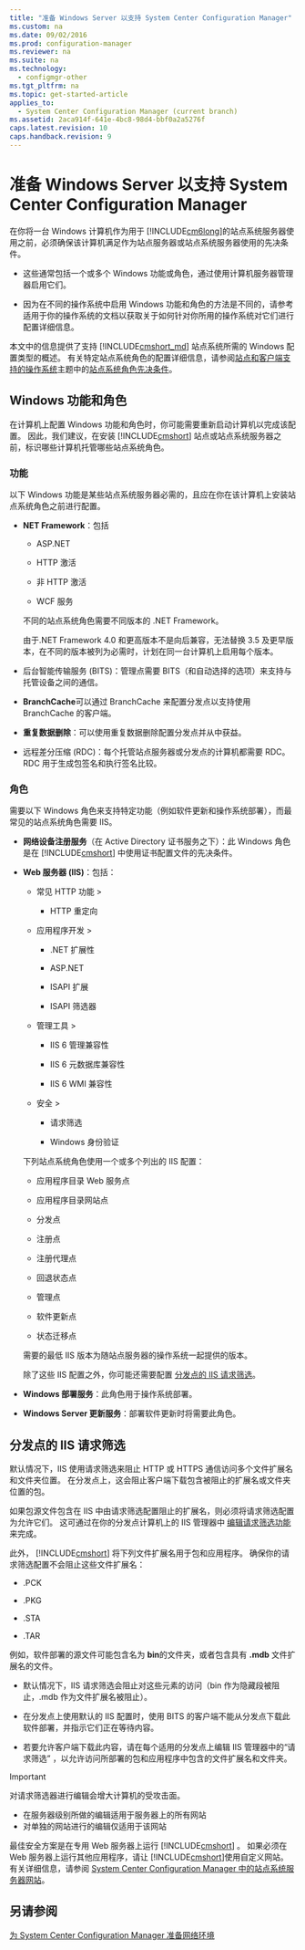 ```yaml
---
title: "准备 Windows Server 以支持 System Center Configuration Manager"
ms.custom: na
ms.date: 09/02/2016
ms.prod: configuration-manager
ms.reviewer: na
ms.suite: na
ms.technology: 
  - configmgr-other
ms.tgt_pltfrm: na
ms.topic: get-started-article
applies_to: 
  - System Center Configuration Manager (current branch)
ms.assetid: 2aca914f-641e-4bc8-98d4-bbf0a2a5276f
caps.latest.revision: 10
caps.handback.revision: 9
---
```

# 准备 Windows Server 以支持 System Center Configuration Manager
在你将一台 Windows 计算机作为用于 [!INCLUDE[cm6long](../LocTest/includes/cm6long_md.md)]的站点系统服务器使用之前，必须确保该计算机满足作为站点服务器或站点系统服务器使用的先决条件。  
  
-   这些通常包括一个或多个 Windows 功能或角色，通过使用计算机服务器管理器启用它们。  
  
-   因为在不同的操作系统中启用 Windows 功能和角色的方法是不同的，请参考适用于你的操作系统的文档以获取关于如何针对你所用的操作系统对它们进行配置详细信息。  
  
  本文中的信息提供了支持 [!INCLUDE[cmshort_md](../LocTest/includes/cmshort_md.md)] 站点系统所需的 Windows 配置类型的概述。 有关特定站点系统角色的配置详细信息，请参阅[站点和客户端支持的操作系统](Supported%20operating%20systems%20for%20sites%20and%20clients%20for%20System%20Center%20Configuration%20Manager.md)主题中的[站点系统角色先决条件](Supported%20operating%20systems%20for%20sites%20and%20clients%20for%20System%20Center%20Configuration%20Manager.md#bkmk_Prrequisites)。 
  
##  <a name="BKMK_WinFeatures"></a> Windows 功能和角色  
 在计算机上配置 Windows 功能和角色时，你可能需要重新启动计算机以完成该配置。 因此，我们建议，在安装 [!INCLUDE[cmshort](../LocTest/includes/cmshort_md.md)] 站点或站点系统服务器之前，标识哪些计算机托管哪些站点系统角色。
### 功能  
 以下 Windows 功能是某些站点系统服务器必需的，且应在你在该计算机上安装站点系统角色之前进行配置。  
  
-   **NET Framework**：包括  
  
    -   ASP.NET  
  
    -   HTTP 激活  
  
    -   非 HTTP 激活  
  
    -   WCF 服务  
  
     不同的站点系统角色需要不同版本的 .NET Framework。  
  
     由于.NET Framework 4.0 和更高版本不是向后兼容，无法替换 3.5 及更早版本，在不同的版本被列为必需时，计划在同一台计算机上启用每个版本。  
  
-   后台智能传输服务 \(BITS\)：管理点需要 BITS（和自动选择的选项）来支持与托管设备之间的通信。  
  
-   **BranchCache**可以通过 BranchCache 来配置分发点以支持使用 BranchCache 的客户端。  
  
-   **重复数据删除**：可以使用重复数据删除配置分发点并从中获益。  
  
-   远程差分压缩 \(RDC\)：每个托管站点服务器或分发点的计算机都需要 RDC。   
    RDC 用于生成包签名和执行签名比较。  
  
### 角色  
 需要以下 Windows 角色来支持特定功能（例如软件更新和操作系统部署），而最常见的站点系统角色需要 IIS。  
  
-   **网络设备注册服务**（在 Active Directory 证书服务之下）：此 Windows 角色是在 [!INCLUDE[cmshort](../LocTest/includes/cmshort_md.md)] 中使用证书配置文件的先决条件。  
  
-   **Web 服务器 \(IIS\)**：包括：  
  
    -   常见 HTTP 功能 \>  
  
        -   HTTP 重定向  
  
    -   应用程序开发 \>  
  
        -   .NET 扩展性  
  
        -   ASP.NET  
  
        -   ISAPI 扩展  
  
        -   ISAPI 筛选器  
  
    -   管理工具 \>  
  
        -   IIS 6 管理兼容性  
  
        -   IIS 6 元数据库兼容性  
  
        -   IIS 6 WMI 兼容性  
  
    -   安全 \>  
  
        -   请求筛选  
  
        -   Windows 身份验证  
  
     下列站点系统角色使用一个或多个列出的 IIS 配置：  
  
    -   应用程序目录 Web 服务点  
  
    -   应用程序目录网站点  
  
    -   分发点  
  
    -   注册点  
  
    -   注册代理点  
  
    -   回退状态点  
  
    -   管理点  
  
    -   软件更新点  
  
    -   状态迁移点  
  
     需要的最低 IIS 版本为随站点服务器的操作系统一起提供的版本。  
  
     除了这些 IIS 配置之外，你可能还需要配置 [分发点的 IIS 请求筛选](#BKMK_IISFiltering)。  
  
-   **Windows 部署服务**：此角色用于操作系统部署。  
  
-   **Windows Server 更新服务**：部署软件更新时将需要此角色。  
  
##  <a name="BKMK_IISFiltering"></a> 分发点的 IIS 请求筛选  
 默认情况下，IIS 使用请求筛选来阻止 HTTP 或 HTTPS 通信访问多个文件扩展名和文件夹位置。 在分发点上，这会阻止客户端下载包含被阻止的扩展名或文件夹位置的包。  
  
 如果包源文件包含在 IIS 中由请求筛选配置阻止的扩展名，则必须将请求筛选配置为允许它们。 这可通过在你的分发点计算机上的 IIS 管理器中 [编辑请求筛选功能](https://technet.microsoft.com/library/hh831621.aspx) 来完成。  
  
 此外， [!INCLUDE[cmshort](../LocTest/includes/cmshort_md.md)] 将下列文件扩展名用于包和应用程序。 确保你的请求筛选配置不会阻止这些文件扩展名：  
  
-   .PCK  
  
-   .PKG  
  
-   .STA  
  
-   .TAR  
  
 例如，软件部署的源文件可能包含名为 **bin**的文件夹，或者包含具有 **.mdb** 文件扩展名的文件。  
  
-   默认情况下，IIS 请求筛选会阻止对这些元素的访问（bin 作为隐藏段被阻止，.mdb 作为文件扩展名被阻止）。  
  
-   在分发点上使用默认的 IIS 配置时，使用 BITS 的客户端不能从分发点下载此软件部署，并指示它们正在等待内容。  
  
-   若要允许客户端下载此内容，请在每个适用的分发点上编辑 IIS 管理器中的“请求筛选”  ，以允许访问所部署的包和应用程序中包含的文件扩展名和文件夹。  
  
> [!IMPORTANT]  
>  对请求筛选器进行编辑会增大计算机的受攻击面。  
>   
>  -   在服务器级别所做的编辑适用于服务器上的所有网站  
> -   对单独的网站进行的编辑仅适用于该网站  
>   
>  最佳安全方案是在专用 Web 服务器上运行 [!INCLUDE[cmshort](../LocTest/includes/cmshort_md.md)] 。 如果必须在 Web 服务器上运行其他应用程序，请让 [!INCLUDE[cmshort](../LocTest/includes/cmshort_md.md)]使用自定义网站。 有关详细信息，请参阅 [System Center Configuration Manager 中的站点系统服务器网站](../LocTest/Websites-for-site-system-servers-in-System-Center-Configuration-Manager.md)。  
  
## 另请参阅  
 [为 System Center Configuration Manager 准备网络环境](../LocTest/Prepare-your-network-environment-for-System-Center-Configuration-Manager.md)